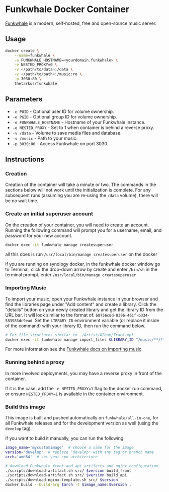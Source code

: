 # Funkwhale Docker Container

[Funkwhale](https://funkwhale.audio/) is a modern, self-hosted, free and open-source music server.


## Usage
```sh
docker create \
	--name=funkwhale \
	-e FUNKWHALE_HOSTNAME=<yourdomain.funkwhale> \
	-e NESTED_PROXY=0 \
	-v </path/to/data>:/data \
	-v </path/to/path>:/music:ro \
	-p 3030:80 \
	thetarkus/funkwhale
```


## Parameters
+ `-e PUID` - Optional user ID for volume ownership.
+ `-e PGID` - Optional group ID for volume ownership.
+ `-e FUNKWHALE_HOSTNAME` - Hostname of your Funkwhale instance.
+ `-e NESTED_PROXY` - Set to 1 when container is behind a reverse proxy.
+ `-v /data` - Volume to save media files and database.
+ `-v /music` - Path to your music.
+ `-p 3030:80` - Access Funkwhale on port 3030.


## Instructions
### Creation
Creation of the container will take a minute or two. The commands in the sections below will not work until the initialization is complete. For any subsequent runs (assuming you are re-using the `/data` volume), there will be no wait time.

### Create an initial superuser account
On the creation of your container, you will need to create an account. Running the following command will prompt you for a username, email, and password for your new account.
```sh
docker exec -it funkwhale manage createsuperuser
```

all this does is run `/usr/local/bin/manage createsuperuser` on the docker

if you are running on synology docker, in the funkwhale docker window go to Terminal, click the drop-down arrow by create and enter `/bin/sh`
in the terminal prompt, enter `/usr/local/bin/manage createsuperuser`


### Importing Music
To import your music, open your Funkwhale instance in your browser and find the libraries page under "Add content" and create a library. Click the "details" button on your newly created library and get the library ID from the URL bar. It will look similar to the format of: `b8756c0d-839b-461f-b334-583983dc9ead`.
Set the `LIBRARY_ID` environment variable (or replace it inside of the command) with your library ID, then run the command below.
```sh
# For file structures similar to ./Artist/Album/Track.mp3
docker exec -it funkwhale manage import_files $LIBRARY_ID "/music/**/**/*.mp3" --in-place --async
```
For more information see the [Funkwhale docs on importing music](https://docs.funkwhale.audio/importing-music.html).

### Running behind a proxy

In more involved deployments, you may have a reverse proxy in front of the container.

If it is the case, add the `-e NESTED_PROXY=1` flag to the docker run command, or ensure
`NESTED_PROXY=1` is available in the container environment.

### Build this image
This image is built and pushed automatically on `funkwhale/all-in-one`, for all Funkwhale releases and for the development version as well (using the `develop` tag).

If you want to build it manually, you can run the following:
```bash
image_name='mycustomimage'  # choose a name for the image
version='develop'  # replace 'develop' with any tag or branch name
arch='amd64'  # set your cpu architecture

# download Funkwhale front and api artifacts and nginx configuration
./scripts/download-artifact.sh src/ $version build_front
./scripts/download-artifact.sh src/ $version build_api
./scripts/download-nginx-template.sh src/ $version
docker build --build-arg $arch -t $image_name:$version .
```
